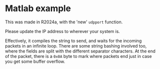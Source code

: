 # Matlab example

This was made in R2024a, with the 'new' `udpport` function.

Please update the IP address to wherever your system is.

Effectively, it compiles the string to send, and waits for the incoming packets in an infinite loop. There are some string bashing involved too, where the fields are split with the different separator characters. At the end of the packet, there is a `0x0A` byte to mark where packets end just in case you get some buffer overflow.